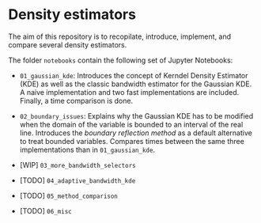 # Density estimators

The aim of this repository is to recopilate, introduce, implement, and compare several density estimators.

The folder `notebooks` contain the following set of Jupyter Notebooks:

* `01_gaussian_kde`: Introduces the concept of Kerndel Density Estimator (KDE) as well as the classic bandwidth estimator for the Gaussian KDE. A naive implementation and two fast implementations are included. Finally, a time comparison is done.

* `02_boundary_issues`: Explains why the Gaussian KDE has to be modified when the domain of the variable is bounded to an interval of the real line. Introduces the *boundary reflection method* as a default alternative to treat bounded variables. Compares times between the same three implementations than in `01_gaussian_kde`.

* [WIP] `03_more_bandwidth_selectors`
* [TODO] `04_adaptive_bandwidth_kde`
* [TODO] `05_method_comparison`
* [TODO] `06_misc`

